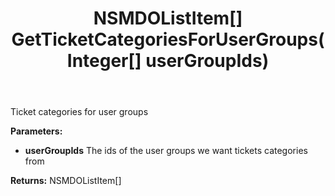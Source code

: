 ﻿---
uid: crmscript_ref_NSListAgent_GetTicketCategoriesForUserGroups
title: NSMDOListItem[] GetTicketCategoriesForUserGroups(Integer[] userGroupIds)
intellisense: NSListAgent.GetTicketCategoriesForUserGroups
keywords: NSListAgent, GetTicketCategoriesForUserGroups
so.topic: reference
---

Ticket categories for user groups

**Parameters:**
 - **userGroupIds** The ids of the user groups we want tickets categories from

**Returns:** NSMDOListItem[]